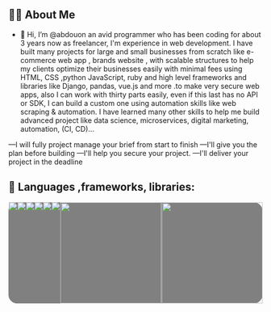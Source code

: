 
## 🙋‍♂️ About Me

- 👋 Hi, I’m @abdouon an avid programmer who has been coding for about 3 years now as freelancer, I'm experience in web development. I have built many projects for large and small businesses from scratch like e-commerce web app , brands website , with scalable structures to help my clients optimize their businesses easily with minimal fees using HTML, CSS ,python JavaScript, ruby and high level frameworks and libraries like Django, pandas, vue.js and more .to make very secure web apps, also I can work with thirty parts easily, even if this last has no API or SDK, I can build a custom one using automation skills like web scraping & automation.
I have learned many other skills to help me build advanced project like data science, microservices, digital marketing, automation, (CI, CD)…

—I will fully project manage your brief from start to finish
—I'll give you the plan before building
—I'll help you secure your project.
—I'll deliver your project in the deadline


## 🚀 Languages ,frameworks, libraries:
<div style='display:flex; justify-content:space-around; width:100%; background:gray; border-radius:17px;' >
<img src="https://img.icons8.com/ios/150/00000/python.png" />
  <img src="https://img.icons8.com/ios/150/00000/ruby.png" />
  <img src="https://img.icons8.com/plasticine/150/000000/bash.png" />
<img src="https://img.icons8.com/ios/150/00000/html.png" />
   <img src="https://img.icons8.com/ios/150/00000/css.png" />
<img src="https://img.icons8.com/ios/150/00000/javascript.png" />
<img src="https://upload.wikimedia.org/wikipedia/commons/4/45/Django_logo.png" width='200'/>
  
  <img src="https://upload.wikimedia.org/wikipedia/commons/e/ed/Pandas_logo.svg" width='200'/>
</div>
